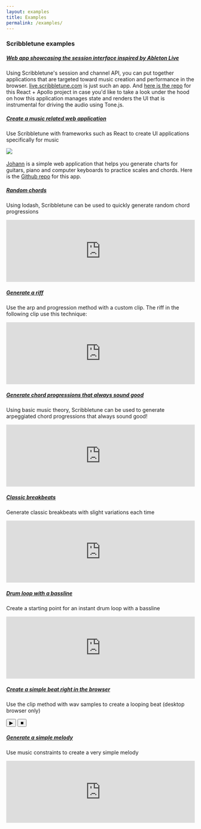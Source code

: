 ```yaml
---
layout: examples
title: Examples
permalink: /examples/
---
```


### Scribbletune examples

##### [Web app showcasing the session interface inspired by Ableton Live](http://live.scribbletune.com/)

Using Scribbletune's session and channel API, you can put together applications that are targeted toward music creation and performance in the browser. [live.scribbletune.com](http://live.scribbletune.com/) is just such an app. And [here is the repo](https://github.com/scribbletune/live) for this React + Apollo project in case you'd like to take a look under the hood on how this application manages state and renders the UI that is instrumental for driving the audio using Tone.js.

##### [Create a music related web application](http://johann.scribbletune.com/)

Use Scribbletune with frameworks such as React to create UI applications specifically for music

<div><img src="https://scribbletune.github.io/johann/logo.png" style="max-width:200px" /></div><br>
<a href="https://scribbletune.github.io/johann/#/">Johann</a> is a simple web application that helps you generate charts for guitars, piano and computer keyboards to practice scales and chords. Here is the <a href="https://github.com/scribbletune/johann">Github repo</a> for this app.

##### [Random chords](/examples/random-chords)

Using lodash, Scribbletune can be used to quickly generate random chord progressions

<iframe width="100%" height="166" scrolling="no" frameborder="no" allow="autoplay" src="https://w.soundcloud.com/player/?url=https%3A//api.soundcloud.com/tracks/872748478&color=%23080404&auto_play=false&hide_related=false&show_comments=true&show_user=true&show_reposts=false"></iframe>


##### [Generate a riff](/examples/riff)

Use the arp and progression method with a custom clip. The riff in the following clip use this technique:

<iframe width="100%" height="166" scrolling="no" frameborder="no" allow="autoplay"
      src="https://w.soundcloud.com/player/?url=https%3A//api.soundcloud.com/tracks/535502394&color=%23080404&auto_play=false&hide_related=false&show_comments=true&show_user=true&show_reposts=false&show_teaser=false"></iframe>


##### [Generate chord progressions that always sound good](/examples/chord-progressions)

Using basic music theory, Scribbletune can be used to generate arpeggiated chord progressions that always sound good!

<iframe width="100%" height="166" scrolling="no" frameborder="no" allow="autoplay" src="https://w.soundcloud.com/player/?url=https%3A//api.soundcloud.com/tracks/691481236&color=%23080404&auto_play=false&hide_related=true&show_comments=false&show_user=true&show_reposts=false&show_teaser=false"></iframe>


##### [Classic breakbeats](/examples/breakbeats)

Generate classic breakbeats with slight variations each time

<iframe width="100%" height="166" scrolling="no" frameborder="no" allow="autoplay" src="https://w.soundcloud.com/player/?url=https%3A//api.soundcloud.com/tracks/653692301&color=%23080404&auto_play=false&hide_related=false&show_comments=true&show_user=true&show_reposts=false&show_teaser=true"></iframe>


##### [Drum loop with a bassline](/examples/beat2)

Create a starting point for an instant drum loop with a bassline

<iframe width="100%" height="166" scrolling="no" frameborder="no" allow="autoplay" src="https://w.soundcloud.com/player/?url=https%3A//api.soundcloud.com/tracks/653204363&color=%23080404&auto_play=false&hide_related=false&show_comments=true&show_user=true&show_reposts=false&show_teaser=true"></iframe>


##### [Create a simple beat right in the browser](/examples/beat)

Use the clip method with wav samples to create a looping beat (desktop browser only)

<div>
  <button class="btnStartAll">&#9654;</button>
  <button class="btnStopAll">&#9632;</button>
</div>

<script src="/js/beat.js"></script>


##### [Generate a simple melody](/examples/melody)

Use music constraints to create a very simple melody

<iframe width="100%" height="166" scrolling="no" frameborder="no" allow="autoplay" src="https://w.soundcloud.com/player/?url=https%3A//api.soundcloud.com/tracks/606723279&color=%23080404&auto_play=false&hide_related=false&show_comments=true&show_user=true&show_reposts=false&show_teaser=true"></iframe>
